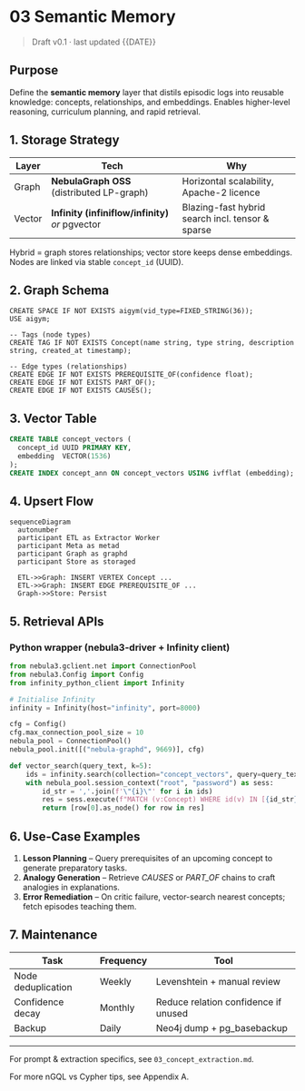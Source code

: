 # 03 Semantic Memory

> Draft v0.1 · last updated {{DATE}}

## Purpose
Define the **semantic memory** layer that distils episodic logs into reusable knowledge: concepts, relationships, and embeddings. Enables higher-level reasoning, curriculum planning, and rapid retrieval.

## 1. Storage Strategy
| Layer | Tech | Why |
|-------|------|-----|
| Graph | **NebulaGraph OSS** (distributed LP-graph) | Horizontal scalability, Apache-2 licence |
| Vector | **Infinity (infiniflow/infinity)** *or* pgvector | Blazing-fast hybrid search incl. tensor & sparse |

Hybrid = graph stores relationships; vector store keeps dense embeddings. Nodes are linked via stable `concept_id` (UUID).

## 2. Graph Schema
```nGQL
CREATE SPACE IF NOT EXISTS aigym(vid_type=FIXED_STRING(36));
USE aigym;

-- Tags (node types)
CREATE TAG IF NOT EXISTS Concept(name string, type string, description string, created_at timestamp);

-- Edge types (relationships)
CREATE EDGE IF NOT EXISTS PREREQUISITE_OF(confidence float);
CREATE EDGE IF NOT EXISTS PART_OF();
CREATE EDGE IF NOT EXISTS CAUSES();
```

## 3. Vector Table
```sql
CREATE TABLE concept_vectors (
  concept_id UUID PRIMARY KEY,
  embedding  VECTOR(1536)
);
CREATE INDEX concept_ann ON concept_vectors USING ivfflat (embedding);
```

## 4. Upsert Flow
```mermaid
sequenceDiagram
  autonumber
  participant ETL as Extractor Worker
  participant Meta as metad
  participant Graph as graphd
  participant Store as storaged

  ETL->>Graph: INSERT VERTEX Concept ...
  ETL->>Graph: INSERT EDGE PREREQUISITE_OF ...
  Graph->>Store: Persist
```

## 5. Retrieval APIs
### Python wrapper (nebula3-driver + Infinity client)
```python
from nebula3.gclient.net import ConnectionPool
from nebula3.Config import Config
from infinity_python_client import Infinity

# Initialise Infinity
infinity = Infinity(host="infinity", port=8000)

cfg = Config()
cfg.max_connection_pool_size = 10
nebula_pool = ConnectionPool()
nebula_pool.init([("nebula-graphd", 9669)], cfg)

def vector_search(query_text, k=5):
    ids = infinity.search(collection="concept_vectors", query=query_text, topk=k)
    with nebula_pool.session_context("root", "password") as sess:
        id_str = ','.join(f'\"{i}\"' for i in ids)
        res = sess.execute(f"MATCH (v:Concept) WHERE id(v) IN [{id_str}] RETURN v")
        return [row[0].as_node() for row in res]
```

## 6. Use-Case Examples
1. **Lesson Planning** – Query prerequisites of an upcoming concept to generate preparatory tasks.  
2. **Analogy Generation** – Retrieve *CAUSES* or *PART_OF* chains to craft analogies in explanations.  
3. **Error Remediation** – On critic failure, vector-search nearest concepts; fetch episodes teaching them.

## 7. Maintenance
| Task | Frequency | Tool |
|------|-----------|------|
| Node deduplication | Weekly | Levenshtein + manual review |
| Confidence decay | Monthly | Reduce relation confidence if unused |
| Backup | Daily | Neo4j dump + pg_basebackup |

---
For prompt & extraction specifics, see `03_concept_extraction.md`. 

For more nGQL vs Cypher tips, see Appendix A. 